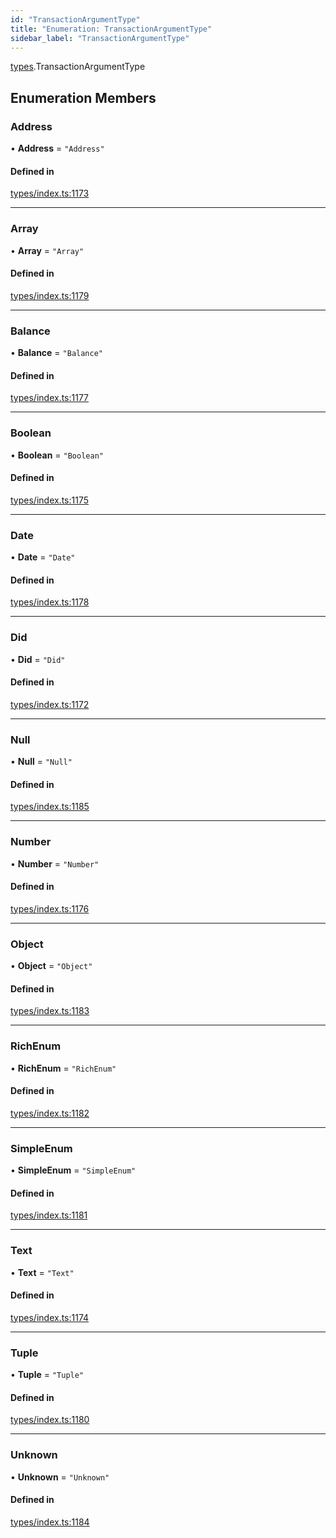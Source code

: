 ```yaml
---
id: "TransactionArgumentType"
title: "Enumeration: TransactionArgumentType"
sidebar_label: "TransactionArgumentType"
---
```


[types](../../../modules/Types/Types.md).TransactionArgumentType

## Enumeration Members

### Address

• **Address** = ``"Address"``

#### Defined in

[types/index.ts:1173](https://github.com/PolymeshAssociation/polymesh-sdk/blob/b6f9fb883/src/types/index.ts#L1173)

___

### Array

• **Array** = ``"Array"``

#### Defined in

[types/index.ts:1179](https://github.com/PolymeshAssociation/polymesh-sdk/blob/b6f9fb883/src/types/index.ts#L1179)

___

### Balance

• **Balance** = ``"Balance"``

#### Defined in

[types/index.ts:1177](https://github.com/PolymeshAssociation/polymesh-sdk/blob/b6f9fb883/src/types/index.ts#L1177)

___

### Boolean

• **Boolean** = ``"Boolean"``

#### Defined in

[types/index.ts:1175](https://github.com/PolymeshAssociation/polymesh-sdk/blob/b6f9fb883/src/types/index.ts#L1175)

___

### Date

• **Date** = ``"Date"``

#### Defined in

[types/index.ts:1178](https://github.com/PolymeshAssociation/polymesh-sdk/blob/b6f9fb883/src/types/index.ts#L1178)

___

### Did

• **Did** = ``"Did"``

#### Defined in

[types/index.ts:1172](https://github.com/PolymeshAssociation/polymesh-sdk/blob/b6f9fb883/src/types/index.ts#L1172)

___

### Null

• **Null** = ``"Null"``

#### Defined in

[types/index.ts:1185](https://github.com/PolymeshAssociation/polymesh-sdk/blob/b6f9fb883/src/types/index.ts#L1185)

___

### Number

• **Number** = ``"Number"``

#### Defined in

[types/index.ts:1176](https://github.com/PolymeshAssociation/polymesh-sdk/blob/b6f9fb883/src/types/index.ts#L1176)

___

### Object

• **Object** = ``"Object"``

#### Defined in

[types/index.ts:1183](https://github.com/PolymeshAssociation/polymesh-sdk/blob/b6f9fb883/src/types/index.ts#L1183)

___

### RichEnum

• **RichEnum** = ``"RichEnum"``

#### Defined in

[types/index.ts:1182](https://github.com/PolymeshAssociation/polymesh-sdk/blob/b6f9fb883/src/types/index.ts#L1182)

___

### SimpleEnum

• **SimpleEnum** = ``"SimpleEnum"``

#### Defined in

[types/index.ts:1181](https://github.com/PolymeshAssociation/polymesh-sdk/blob/b6f9fb883/src/types/index.ts#L1181)

___

### Text

• **Text** = ``"Text"``

#### Defined in

[types/index.ts:1174](https://github.com/PolymeshAssociation/polymesh-sdk/blob/b6f9fb883/src/types/index.ts#L1174)

___

### Tuple

• **Tuple** = ``"Tuple"``

#### Defined in

[types/index.ts:1180](https://github.com/PolymeshAssociation/polymesh-sdk/blob/b6f9fb883/src/types/index.ts#L1180)

___

### Unknown

• **Unknown** = ``"Unknown"``

#### Defined in

[types/index.ts:1184](https://github.com/PolymeshAssociation/polymesh-sdk/blob/b6f9fb883/src/types/index.ts#L1184)
